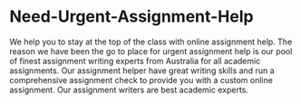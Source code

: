 # Need-Urgent-Assignment-Help
We help you to stay at the top of the class with online assignment help. The reason we have been the go to place for urgent assignment help is our pool of finest assignment writing experts from Australia for all academic assignments. Our assignment helper have great writing skills and run a comprehensive assignment check to provide you with a custom online assignment. Our assignment writers are best academic experts.
